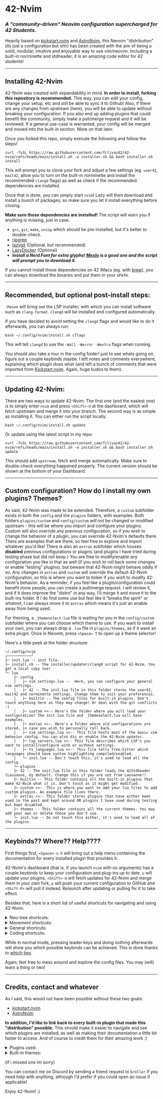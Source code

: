 # 42-Nvim
### _A "community-driven" Neovim configuration supercharged for 42 Students._

Heavily based on [kickstart.nvim](https://github.com/nvim-lua/kickstart.nvim) and [AstroNvim](https://github.com/AstroNvim/AstroNvim), this Neovim "distribution" (its just a configuration but shh) has been created with the aim of being a solid, modular, intuitive and enjoyable way to use vim/neovim. Including a built-in norminette and stdheader, it is an amazing code editor for 42 students!

---
## Installing 42-Nvim
42-Nvim was created with expandability in mind. **In order to install, forking this repository is recommended.** This way, you can edit your config, change your setup, etc and still be able to sync it to Github! Also, if there are any changes from upstream (here), you will be able to update without breaking your configuration. If you also end up adding plugins that could benefit the community, simply make a pull/merge request and it will be reviewed. If a general use-case is warranted, your config will be merged and moved into the built-in section. More on that later.

Once you forked this repo, simply execute the following and follow the steps!:
```shell
curl -fsSL https://raw.githubusercontent.com/fclivaz42/42-nvim/refs/heads/main/install.sh -o installer.sh && bash installer.sh install
```

This will prompt you to clone your fork and adjust a few settings (eg. `user42`, `mail42`, allow you to turn on the built-in norminette and install the recommended `clangd` flags) as well as check if the recommended dependencies are installed.

Once that is done, you can simply start `nvim`! Lazy will then download and install a bunch of packages, so make sure you let it install everything before closing.

**Make sure those dependencies are installed!** The script will warn you if anything is missing, just in case.
- `gcc`, `git`, `make`, `unzip` which _should_ be pre-installed, but it's better to double-check.
- [ripgrep](https://github.com/BurntSushi/ripgrep)
- [lazygit](https://github.com/jesseduffield/lazygit) (Optional, but recommended)
- [LazyDocker](https://github.com/jesseduffield/lazydocker) (Optional)
- ***Install a Nerd Font for extra glyphs! [Meslo](https://github.com/ryanoasis/nerd-fonts/tree/master/patched-fonts/Meslo) is a good one and the script will prompt you to download it.***

If you cannot install those dependencies on 42 iMacs (eg. with [brew](https://github.com/kube/42homebrew)), you can always download the binaries and put them in your `$PATH`.

---
## Recommended, but optional post-install steps:
`:Mason` will bring out the LSP installer, with which you can install software such as `clang-format`. `clangd` will be installed and configured automatically.

If you have decided to avoid setting the `clangd` flags and would like to do it afterwards, you can always run:
```shell
bash ~/.config/nvim/install.sh cflags
```
This will tell `clangd` to use the `-Wall -Werror -Wextra` flags when running.

You should also take a tour in the config folder! just to see whats going on, figure out a couple keybinds maybe. I left notes and comnents everywhere, explaining which plugin does what (and left a bunch of comments that were imported from [Kickstart.nvim](https://github.com/nvim-lua/kickstart.nvim). Again, huge kudos to them).

---
## Updating 42-Nvim:
There are two ways to update 42-Nvim. The first one (and the easiest one) is to simply enter `nvim` and press `<Shift>-U` at the dashboard, which will fetch upstream and merge it into your branch.
The second way is as simple as installing it. You can either run the script locally:
```shell
bash ~/.config/nvim/install.sh update
```
Or update using the latest script in my repo:
```shell
curl -fsSL https://raw.githubusercontent.com/fclivaz42/42-nvim/refs/heads/main/install.sh -o installer.sh && bash installer.sh update
```
This should add `upstream`, fetch and merge automatically. Make sure to double-check everything happened properly. The current version should be shown at the bottom of your Dashboard.

---
## Custom configuration? How do I install my own plugins? Themes?
As said, 42-Nvim was made to be extended. Therefore, a `custom` subfolder exists in both the `config` and the `plugins` folders, with examples. Both folders `plugins/custom` and `config/custom` *will not* be changed or modified upstream - this will be where you import and configure your plugins. Custom will also override any previous configuration, so if you wish to change the behavior of a plugin, you can override 42-Nvim's defaults there. There are examples that are there, so feel free to explore and import whatever you'd like!
There is also an `extras` subfolder which houses **disabled** previous configurations or plugins (and plugins I have tried during testing phase but did not keep.) You are free to modify/enable any configuration you like in that as well (if you wish to roll back some changes or enable "testing" plugins), but beware that 42-Nvim might behave oddly if so.
Any changes in `extras` and `custom` *will override* the default 42-Nvim configuration, so this is where you want to tinker if you wish to modify 42-Nvim's behavior.
As a reminder, if you feel like a plugin/configuration could benefit more people, you can create a pull/merge request. I will review it, and if it does improve the "distro" in any way, I'll merge it and move it to the built-ins folder. If I do find some use but feel like it "breaks the spirit" or whatnot, I can always move it to `extras` which means it's just an enable away from being used.

For theming, a `_themeselect.lua` file is waiting for you in the `config/custom` subfolder where you can choose which theme to use. If you want to install your own, you can always drop a `.lua` file in `plugins/themes`, as if it were an extra plugin. Once in Neovim, press `<Space>-T` to open up a theme selector!

Here's a little peek at the folder structure:
```
~/.config/nvim
┌───────────┘
├─ init.lua -- init file.
├─ install.sh -- the installer/updater/clangd script for 42-Nvim. You get a local copy too!
└─ lua
    ├─ config
    │	├─ vim_settings.lua --  Here, you can configure your general vim settings.
    │	├─ 42 -- The init.lua file in this folder stores the user42, mail42 and norminette settings. Change them to suit your preferences.
    │	├─ builtin -- The config files for built-in plugins. Don't touch anything here as they may change! Or deal with the git conflicts :)
    │	├─ custom <<-- Here's the folder where you will load your configuration! The init.lua file and _themeselect.lua will have examples.
    │	├─ extras <<-- Here's a folder where old configurations are stored, in case you wish to personally roll back.
    │	├─ vim_settings.lua <<-- This file hosts most of the basic vim behavior config. You can also dis or enable the 42-Nvim updater.
    │	├─ lsp_servers.lua <<-- This file describes which LSP's you want to install/configure with or without settings.
    │	├─ ts_languages.lua <<-- This file tells Tree-Sitter which languages should have syntax highlighting compiled/enabled.
    │	└─ init.lua -- Don't touch this, it's used to load all the config.
    └─ plugins
	├─ 42 -- The init.lua file in this folder loads the 42Stdheader (Lausanne, by default. Change this if you are not from Lausanne!)
	├─ builtin -- This folder contains all the built-in plugins that make 42-Nvim what it is. Don't touch as it might get modified.
	├─ custom <<-- This is where you want to add your lua files to add custom plugins. An example file lives there.
	├─ extras <<-- This folder stores plugins that have either been used in the past and kept around OR plugins I have used during testing but kept disabled.
	├─ themes -- This folder contains all the current themes. You may add your own or delete those you don't use.
	└─ init.lua -- Do not touch this either, it's used to load all of the plugins.
```

---
## Keybinds?? Where?? Help????
First things first, `<Space>-s-h` will bring out a help menu containing the documentation for every installed plugin that provides it.

42-Nvim's dashboard (that is, if you launch `nvim` with no arguments) has a couple keybinds to keep your configuration and plug-ins up to date. `u` will update your plugins, `<Shift>-U` will fetch updates for 42-Nvim and merge them in your own fork, `p` will push your current configuration to GitHub and `<Shift-P>` will pull it instead. Relaunch after updating or pulling for it to take effect.

Besides that, here is a short list of useful shortcuts for navigating and using 42-Nvim:

<details><summary>Neo-tree shortcuts:</summary>

This section is the largest out of the bunch.
Keep in mind that most shortcuts only work when the cursor/focus is on Neo-Tree!

**Those keybinds are case-sensitive!**

| Keybind | Shortcut |
| :------ | :------- |
| `<CTRL>-h` | Toggle the Neo-Tree |
| `<CTRL>-d` | Toggle the Document Symbols pane |
| `<Space>` | Toggle folder (open/close) |
| `<Enter>` | Open file with widow picker |
| `<2-MouseL>` | Open file with widow picker |
| `<CTRL>-v` | Open selected file, splitting the selected buffer vertically |
| `<CTRL>-x` | Open selected file, splitting the selected buffer horizontally |
| `<CTRL>-k` | Add selected file/folder to Dashboard recents (can have up to 10) |
| `<Backspace>` | Navigate up a level (open parent directory) |
| `.` | Set folder as current working directory and focus to it |
| `w` | Open file when there is no buffer to split |
| `a` | Create file (supports BASH-like extension, eg `file.{c,h}pp` will create `file.cpp` and `file.hpp`) |
| `A` | Create folder |
| `c` | Copy to clipboard |
| `x` | Cut to clipboard |
| `p` | Paste from clipboard |
| `C` | Copy using a prompt |
| `m` | Move using a prompt |
| `r` | Rename file/folder |
| `d` | Delete file/folder |
| `R` | Refresh Neo-Tree |
| `H` | Toggle hidden files |
| `i` | Show file info |
| `P` | Preview file contents |
| `e` | Focus on filesystem |
| `b` | Focus on open buffers |
| `g` | Focus on git status |
| `>` | Switch to next source |
| `<` | Switch to prev source |

</details>

<details><summary>Movement shortcuts:</summary>

There are many more shortcuts, as shown by `which-key`, but here are a few of them.
`<CTRL>-W` is the leader combo for moving around. The next keybinds are case-insensitive.

| Keybind | Shortcut |
| :------ | :------- |
| `<CTRL>-W` | leader key to move around. |
| `<CTRL>-W-<Up>` | Move focus above. |
| `<CTRL>-W-<Left>` | Move focus to the left. |
| `<CTRL>-W-<Down>` | Move focus below. |
| `<CTRL>-W-<Right>` | Move focus to the right. |
| `<CTRL>-I` | Move focus above. |
| `<CTRL>-J` | Move focus to the left. |
| `<CTRL>-K` | Move focus below. |
| `<CTRL>-L` | Move focus to the right. |
| `<CTRL>-W-V` | Vertical split. |
| `<CTRL>-W-S` | Horizontal split. |
| `<CTRL>-W-Q` | Close active window. |

</details>

<details><summary>General shortcuts:</summary>

There are many more shortcuts, as shown by `which-key`, but here are a few of them.
`<Space>` is the leader key for many utilities. The next keybinds are case-insensitive.

| Keybind | Shortcut |
| :------ | :------- |
| `<Space>-<Space>` | Telescope into open buffers. |
| `<Space>-/` | Fuzzy search in current buffer. |
| `<Space>-?` | Telescope into recently opened files. |
| `<Space>-S-G` | Live Fuzzy Grep in current working directory. (my favourite!) |
| `<Space>-S-F` | Telescope into searching files. |
| `<Space>-S-H` | Telescope into searching help/documentation. |
| `<Space>-S-K` | Telescope into searching keymaps/shortcuts. |
| `<Space>-G-F` | Telescope search Git files. |
| `<Space>-L-G` | LazyGit interface. |
| `<Space>-L-D` | LazyDocker interface. |
| `<Space>-T` | Telescope into Themes. |

</details>

<details><summary>Coding shortcuts:</summary>

There are many more shortcuts, as shown by `which-key`, but here are a few of them.
`g` is the leader key for many coding shortcuts.

**Those keybinds are case-sensitive!**

| Keybind | Shortcut |
| :------ | :------- |
| `;-[` | Soft wrap mode (words wrap around) |
| `;-]` | Hard wrap mode (words do not wrap at all) |
| `;-\` | Switch line wrapping mode. |
| `g-c-c` | Toggle selection as line comment. |
| `g-b-c` | Toggle selection as block comment. |
| `g-c-A` | Insert comment at end of line. |
| `g-c-o` | Insert comment below. |
| `g-c-O` | Insert comment above. |
| `g-d` | Go to function definition. |
| `g-D` | Go to function declaration. |
| `g-I` | Go to function implementation. |
| `g-r` | Telescope every reference of a function. |
| `g-u` | Toggle selection to lowercase. |
| `g-U` | Toggle selection to uppercase. |
| `g-~` | Swap selection case. |
| `g-g` | Go to first line of document. |
| `g-i` | Go to last insertion. |
| `g-t` | Go to previous tab. |
| `g-T` | Go to next tab. |

There is a lot more to this so press `g` once and see what other keybinds you can use :)

</details>

While in normal mode, pressing leader keys and doing nothing afterwards will show you which possible keybinds can be achieved. This is done thanks to [which-key](https://github.com/folke/which-key.nvim).

Again, feel free to mess around and explore the config files. You may (will) learn a thing or two!

---
## Credits, contact and whatever
As I said, this would not have been possible without these two goats:
- [kickstart.nvim](https://github.com/nvim-lua/kickstart.nvim)
- [AstroNvim](https://github.com/AstroNvim/AstroNvim)

**In addition, I'd like to link back to *every* built-in plugin that made this "distribution" possible.** This should make it easier to navigate and see which plugins are installed, as well as making their documentation a little bit faster to access. And of course to credit them for their amazing work :)

<details><summary>Plugins used:</summary>

- [42 Header](https://github.com/42Paris/42header)
- [Norminette42](https://github.com/hardyrafael17/norminette42.nvim)
- [cmp_luasnip](https://github.com/saadparwaiz1/cmp_luasnip)
- [cmp-nvim-lsp](https://github.com/hrsh7th/cmp-nvim-lsp)
- [Comment.nvim](https://github.com/numToStr/Comment.nvim)
- [dashboard-nvim](https://github.com/nvimdev/dashboard-nvim)
- [fidget.nvim](https;//github.com/j-hui/fidget.nvim)
- [friendly-snippets](https://github.com/rafamadriz/friendly-snippets)
- [gitsigns.nvim](https://github.com/lewis6991/gitsigns.nvim)
- [image.nvim](https://github.com/3rd/image.nvim)
- [indent-blankline.nvim](https://github.com/lukas-reineke/indent-blankline.nvim)
- [lazydocker.nvim](https://github.com/crnvl96/lazydocker.nvim)
- [lazygit.nvim](https://github.com/kdheepak/lazygit.nvim)
- [Lazy.nvim](https://github.com/folke/lazy.nvim)
- [lualine.nvim](https://github.com/folke/nvim-lualine/lualine.nvim)
- [LuaSnip](https://github.com/L3MON4D3/LuaSnip)
- [mason-lspconfig.nvim](https://github.com/williamboman/mason-lspconfig.nvim)
- [mason.nvim](https://github.com/williamboman/mason.nvim)
- [neodev.nvim](https://github.com/folke/neodev.nvim)
- [neo-tree.nvim](https://github.com/nvim-neo-tree/neo-tree.nvim)
- [nui.nvim](https://github.com/MunifTanjim/nui.nvim)
- [nvim-autopairs](https://github.com/windwp/nvim-autopairs)
- [nvim-cmp](https://github.com/hrsh7th/nvim-cmp)
- [nvim-highlight-colors](https://github.com/brenoprata10/nvim-highlight-colors)
- [nvim-lspconfig](https://github.com/neovim/nvim-lspconfig)
- [nvim-lsp-notify](https://github.com/mrded/nvim-lsp-notify)
- [nvim-notify](https://github.com/rcarriga/nvim-notify)
- [nvim-treesitter](https://github.com/nvim-treesitter/nvim-treesitter)
- [nvim-treesitter-textobjects](https://github.com/nvim-treesitter/nvim-treesitter-textobjects)
- [nvim-web-devicons](https://github.com/nvim-tree/nvim-web-devicons)
- [nvim-window-picker](https://github.com/s1n7ax/nvim-window-picker)
- [plenary.nvim](https://github.com/nvim-lua/plenary.nvim)
- [telescope-fzf-native.nvim](https://github.com/nvim-telescope/telescope-fzf-native.nvim)
- [telescope.nvim](https://github.com/nvim-telescope/telescope.nvim)
- [telescope-ui-select.nvim](https://github.com/nvim-telescope/telescope-ui-select.nvim)
- [todo-comments.nvim](https://github.com/folke/todo-comments.nvim)
- [vim-fugitive](https://github.com/tpope/vim-fugitive)
- [vim-obsession](https://github.com/tpope/vim-obsession)
- [vim-surround](https://github.com/tpope/vim-surround)
- [which-key.nvim](https://github.com/folke/which-key.nvim)
- [wrapping.nvim](https://github.com/andrewferrier/wrapping.nvim)

</details>

<details><summary>Built-in themes:</summary>

- [AstroTheme](https://github.com/AstroNvim/astrotheme)
- [OneDark.nvim](https://github.com/navarasu/onedark.nvim)
- [NeoDark.nvim](https://github.com/VDuchauffour/neodark.nvim) -- RIP in piece little angle, you will be missed :(
- [Tokyo Night](https://github.com/folke/tokyonight.nvim)
- [Catppuccin](https://github.com/catppuccin/nvim)

</details>

(if i missed one im sorry)

You can contact me on Discord by sending a friend request to `broller` if you need help with anything, although I'd prefer if you could open an issue if applicable!

Enjoy 42-Nvim! :)
